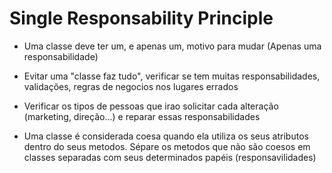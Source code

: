 # Single Responsability Principle

- Uma classe deve ter um, e apenas um, motivo para mudar (Apenas uma responsabilidade)

- Evitar uma "classe faz tudo", verificar se tem muitas responsabilidades, validações, regras de negocios nos lugares errados

- Verificar os tipos de pessoas que irao solicitar cada alteração (marketing, direção...) e reparar essas responsabilidades

- Uma classe é considerada coesa quando ela utiliza os seus atributos dentro do seus metodos. Sépare os metodos que não são coesos em classes separadas com seus determinados papéis (responsavilidades)
